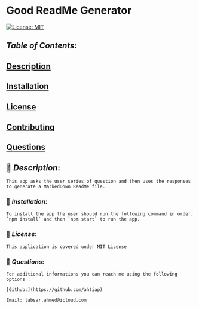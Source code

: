 # **Good ReadMe Generator**

[![License: MIT](https://img.shields.io/badge/License-MIT-yellow.svg)](https://opensource.org/licenses/MIT)

## **_Table of Contents_**:

## [Description](#-Description)

## [Installation](#-Installation)

## [License](#-License)

## [Contributing](#-Contributing)

## [Questions](#-Questions)

## &#x1F539; **_Description_**:

    This app asks the user series of question and then uses the responses to generate a MarkedDown ReadMe file.

### &#x1F539; **_Installation_**:

    To install the app the user should run the following command in order, `npm install` and then `npm start` to run the app.

### &#x1F539; **_License_**:

    This application is covered under MIT License

### &#x1F539; **_Questions_**:

    For additional informations you can reach me using the following options :

    [Github:](https://github.com/ahtiap)

    Email: labsar.ahmed@icloud.com
